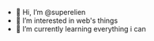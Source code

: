 - 👋 Hi, I’m @superelien
- 👀 I’m interested in web's things
- 🌱 I’m currently learning everything i can


<!---
superelien/superelien is a ✨ special ✨ repository because its `README.md` (this file) appears on your GitHub profile.
You can click the Preview link to take a look at your changes.
--->
